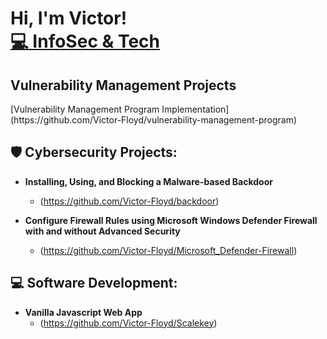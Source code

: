  <h1>
 Hi, I'm Victor! <br/>
 <a href="https://www.linkedin.com/in/victorfloyd/">💻 InfoSec & Tech</a>
 </h1>

 <h2>Vulnerability Management Projects</h2>
 [Vulnerability Management Program Implementation](https://github.com/Victor-Floyd/vulnerability-management-program)

<h2>🛡️ Cybersecurity Projects:</h2>

- <b>Installing, Using, and Blocking a Malware-based Backdoor</b>
  - (https://github.com/Victor-Floyd/backdoor)

- <b>Configure Firewall Rules using Microsoft Windows Defender Firewall with and without Advanced Security</b>
  - (https://github.com/Victor-Floyd/Microsoft_Defender-Firewall)
 
<h2>💻  Software Development:</h2>

- <b>Vanilla Javascript Web App</b>
  - (https://github.com/Victor-Floyd/Scalekey)
 

